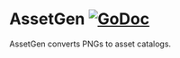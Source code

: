# AssetGen [![GoDoc](https://godoc.org/github.com/unrolled/assetgen?status.svg)](http://godoc.org/github.com/unrolled/assetgen)

AssetGen converts PNGs to asset catalogs.

